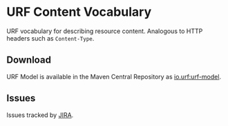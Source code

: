 # URF Content Vocabulary

URF vocabulary for describing resource content. Analogous to HTTP headers such as `Content-Type`.

## Download

URF Model is available in the Maven Central Repository as [io.urf:urf-model](https://search.maven.org/search?q=g:io.urf%20AND%20a:urf-vocab-content).

## Issues

Issues tracked by [JIRA](https://globalmentor.atlassian.net/projects/URF).
